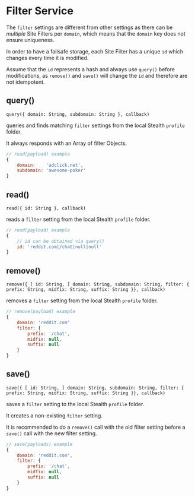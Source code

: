 
# Filter Service

The `filter` settings are different from other settings as there can
be *multiple* Site Filters per `domain`, which means that the `domain`
key does not ensure uniqueness.

In order to have a failsafe storage, each Site Filter has a unique
`id` which changes every time it is modified.

Assume that the `id` represents a hash and always use `query()`
before modifications, as `remove()` and `save()` will change the `id`
and therefore are not idempotent.

## query()

`query({ domain: String, subdomain: String }, callback)`

queries and finds matching `filter` settings from the local Stealth `profile` folder.

It always responds with an Array of filter Objects.

```javascript
// read(payload) example
{
	domain:    'adclick.net',
	subdomain: 'awesome-poker'
}
```

## read()

`read({ id: String }, callback)`

reads a `filter` setting from the local Stealth `profile` folder.

```javascript
// read(payload) example
{
	// id can be obtained via query()
	id: 'reddit.com|/chat|null|null'
}
```

## remove()

`remove({ [ id: String, ] domain: String, subdomain: String, filter: { prefix: String, midfix: String, suffix: String }}, callback)`

removes a `filter` setting from the local Stealth `profile` folder.

```javascript
// remove(payload) example
{
	domain: 'reddit.com'
	filter: {
		prefix: '/chat',
		midfix: null,
		suffix: null
	}
}
```

## save()

`save({ [ id: String, ] domain: String, subdomain: String, filter: { prefix: String, midfix: String, suffix: String }}, callback)`

saves a `filter` setting to the local Stealth `profile` folder.

It creates a non-existing `filter` setting.

It is recommended to do a `remove()` call with the old filter setting before a `save()`
call with the new filter setting.

```javascript
// save(payloads) example
{
	domain: 'reddit.com',
	filter: {
		prefix: '/chat',
		midfix: null,
		suffix: null
	}
}
```

